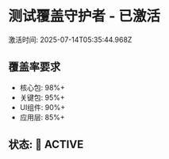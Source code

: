 # 测试覆盖守护者 - 已激活
激活时间: 2025-07-14T05:35:44.968Z

## 覆盖率要求
- 核心包: 98%+
- 关键包: 95%+
- UI组件: 90%+
- 应用层: 85%+

## 状态: 🔴 ACTIVE
